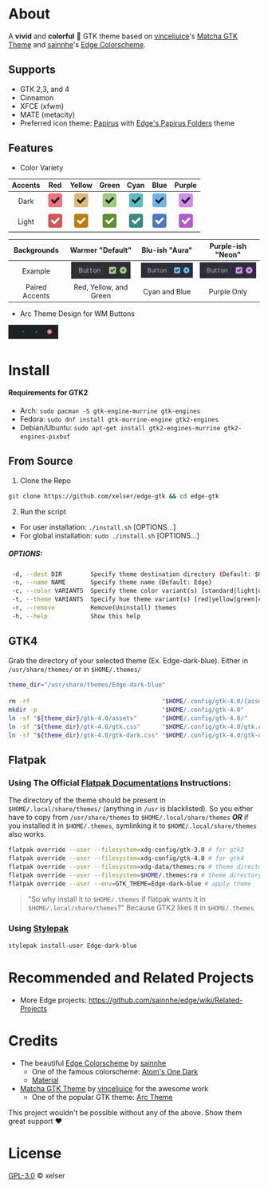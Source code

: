 # About
A **vivid** and **colorful** 🎨 GTK theme based on [vinceliuice](https://github.com/vinceliuice)'s [Matcha GTK Theme](https://github.com/vinceliuice/Matcha-gtk-theme) and [sainnhe](https://github.com/sainnhe)'s [Edge Colorscheme](https://github.com/sainnhe/edge).

## Supports
- GTK 2,3, and 4 
- Cinnamon
- XFCE (xfwm)
- MATE (metacity)
- Preferred icon theme: [Papirus](https://github.com/PapirusDevelopmentTeam/papirus-icon-theme) with [Edge's Papirus Folders](https://github.com/xelser/edge-papirus-folders) theme

## Features
- Color Variety

| Accents | Red  | Yellow | Green | Cyan | Blue | Purple |
|:-------:|:----:|:------:|:-----:|:----:|:----:|:------:|
| Dark |![Red](src/gtk/assets-red/checkbox-checked-dark@2.png)|![Yellow](src/gtk/assets-yellow/checkbox-checked-dark@2.png)|![Green](src/gtk/assets-green/checkbox-checked-dark@2.png)|![cyan](src/gtk/assets-cyan/checkbox-checked-dark@2.png)|![Blue](src/gtk/assets-blue/checkbox-checked-dark@2.png)|![Purple](src/gtk/assets-purple/checkbox-checked-dark@2.png)|
| Light |![Red](src/gtk/assets-red/checkbox-checked@2.png)|![Yellow](src/gtk/assets-yellow/checkbox-checked@2.png)|![Green](src/gtk/assets-green/checkbox-checked@2.png)|![cyan](src/gtk/assets-cyan/checkbox-checked@2.png)|![Blue](src/gtk/assets-blue/checkbox-checked@2.png)|![Purple](src/gtk/assets-purple/checkbox-checked@2.png)|

| Backgrounds | Warmer "Default" | Blu-ish "Aura" | Purple-ish "Neon" |
|:-----------:|:----------------:|:--------------:|:-----------------:|
| Example |![Default](src/gtk/thumbnail-dark-green.png)|![Aura](src/gtk/thumbnail-dark-blue.png)|![Neon](src/gtk/thumbnail-dark-purple.png)|
| Paired Accents | Red, Yellow, and Green | Cyan and Blue | Purple Only |

- Arc Theme Design for WM Buttons

![wm buttons](src/metacity-1/thumbnail.png)

# Install
#### Requirements for GTK2
- Arch: `sudo pacman -S gtk-engine-murrine gtk-engines`
- Fedora: `sudo dnf install gtk-murrine-engine gtk2-engines`
- Debian/Ubuntu: `sudo apt-get install gtk2-engines-murrine gtk2-engines-pixbuf`
## From Source
1. Clone the Repo
```sh
git clone https://github.com/xelser/edge-gtk && cd edge-gtk
```
2. Run the script
- For user installation: `./install.sh` [OPTIONS...]
- For global installation: `sudo ./install.sh` [OPTIONS...]

##### OPTIONS:

```sh
 -d, --dest DIR        Specify theme destination directory (Default: $HOME/.themes)
 -n, --name NAME       Specify theme name (Default: Edge)
 -c, --color VARIANTS  Specify theme color variant(s) [standard|light|dark] (Default: All variants)
 -t, --theme VARIANTS  Specify hue theme variant(s) [red|yellow|green|cyan|blue|purple] (Default: All variants)
 -r, --remove          Remove(Uninstall) themes
 -h, --help            Show this help
```

## GTK4
Grab the directory of your selected theme (Ex. Edge-dark-blue). Either in `/usr/share/themes/` or in `$HOME/.themes/`
```sh
theme_dir="/usr/share/themes/Edge-dark-blue"

rm -rf                                     "$HOME/.config/gtk-4.0/{assets,gtk.css,gtk-dark.css}"
mkdir -p                                   "$HOME/.config/gtk-4.0"
ln -sf "${theme_dir}/gtk-4.0/assets"       "$HOME/.config/gtk-4.0/"
ln -sf "${theme_dir}/gtk-4.0/gtk.css"      "$HOME/.config/gtk-4.0/gtk.css"
ln -sf "${theme_dir}/gtk-4.0/gtk-dark.css" "$HOME/.config/gtk-4.0/gtk-dark.css"
```


## Flatpak
### Using The Official [Flatpak Documentations](https://docs.flatpak.org/en/latest/desktop-integration.html) Instructions:
The directory of the theme should be present in `$HOME/.local/share/themes/` (anything in `/usr` is blacklisted). So you either have to copy from `/usr/share/themes` to `$HOME/.local/share/themes` ***OR*** if you installed it in `$HOME/.themes`, symlinking it to `$HOME/.local/share/themes` also works.
```sh
flatpak override --user --filesystem=xdg-config/gtk-3.0 # for gtk3
flatpak override --user --filesystem=xdg-config/gtk-4.0 # for gtk4
flatpak override --user --filesystem=xdg-data/themes:ro # theme directory
flatpak override --user --filesystem=$HOME/.themes:ro # theme directory
flatpak override --user --env=GTK_THEME=Edge-dark-blue # apply theme
```
> "So why install it to `$HOME/.themes` if flatpak wants it in `$HOME/.local/share/themes`?" Because GTK2 likes it in `$HOME/.themes`

### Using [Stylepak](https://github.com/refi64/stylepak)
```sh
stylepak install-user Edge-dark-blue
```
# Recommended and Related Projects

- More Edge projects: https://github.com/sainnhe/edge/wiki/Related-Projects
# Credits
- The beautiful [Edge Colorscheme](https://github.com/sainnhe/edge) by [sainnhe](https://github.com/sainnhe)
  - One of the famous colorscheme: [Atom's One Dark](https://github.com/atom/atom/tree/master/packages/one-dark-syntax)
  - [Material](https://github.com/material-theme/vsc-material-theme)
- [Matcha GTK Theme](https://github.com/vinceliuice/Matcha-gtk-theme) by [vinceliuice](https://github.com/vinceliuice) for the awesome work
  - One of the popular GTK theme: [Arc Theme](https://github.com/horst3180/Arc-theme)

This project wouldn't be possible without any of the above. Show them great support :heart:
# License
[GPL-3.0](./LICENSE) © xelser
